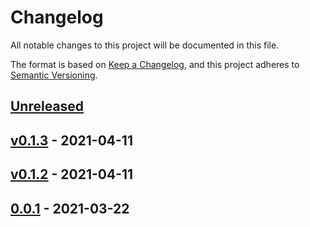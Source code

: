 # Changelog

All notable changes to this project will be documented in this file.

The format is based on [Keep a Changelog](https://keepachangelog.com/en/1.0.0/),
and this project adheres to [Semantic Versioning](https://semver.org/spec/v2.0.0.html).

## [Unreleased]

## [v0.1.3] - 2021-04-11

## [v0.1.2] - 2021-04-11

## [0.0.1] - 2021-03-22

[Unreleased]: https://github.com/billsioros/dotify/compare/v0.1.3...HEAD

[v0.1.3]: https://github.com/billsioros/dotify/compare/v0.1.2...v0.1.3

[v0.1.2]: https://github.com/billsioros/dotify/compare/0.0.1...v0.1.2

[0.0.1]: https://github.com/billsioros/dotify/compare/cd086bbe1d47c28af85a87673d9addfdacfde4f6...0.0.1

